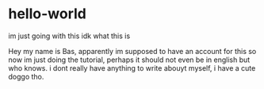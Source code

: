 # hello-world
im just going with this idk what this is

Hey my name is Bas, apparently im supposed to have an account for this so now im just doing the tutorial, perhaps it should not even be in english but who knows. i dont really have anything to write abouyt myself, i have a cute doggo tho.
